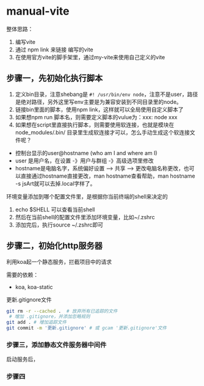 # manual-vite

整体思路：
1. 编写vite
2. 通过 npm link 来链接 编写的vite
3. 在使用官方vite的脚手架里，通过my-vite来使用自己定义的vite

## 步骤一，先初始化执行脚本

1. 定义bin目录，注意shebang是 `#! /usr/bin/env node`，注意不是user，路径是绝对路径，另外这里写env主要是为兼容安装到不同目录里的node。
2. 链接bin里面的脚本，使用npm link，这样就可以全局使用自定义脚本了
3. 如果想npm run 脚本名，则需要定义脚本的vulue为：xxx: node xxx
4. 如果想在script里直接执行脚本，则需要使用软连接，也就是模块在node_modules/.bin/ 目录里生成软连接才可以，怎么手动生成这个软连接文件呢？

- 控制台显示的user@hostname (who am I and where am I)
- user 是用户名，在设置 -》用户与群组 -》高级选项里修改
- hostname是电脑名字，系统偏好设置 --> 共享 --> 更改电脑名称更改，也可以直接通过hostname直接更改，man hostname查看帮助，man hostname -s jsArt就可以去掉.local字样了。

环境变量添加到哪个配置文件里，是根据你当前终端的shell来决定的
1. echo $SHELL 可以查看当前shell
2. 然后在当前shell的配置文件里添加环境变量，比如~/.zshrc
3. 添加完后，执行source ~/.zshrc即可

## 步骤二，初始化http服务器

利用koa起一个静态服务，拦截项目中的请求

需要的依赖：
- koa, koa-static

更新.gitignore文件

```bash
git rm -r --cached .  # 放弃所有已追踪的文件
 # 增加 .gitignore，并添加忽略规则
git add . # 增加追踪文件
git commit -m '更新.gitignore' # 或 gcam '更新.gitignore'文件
```

### 步骤三，添加静态文件服务器中间件

启动服务后，
### 步骤四


